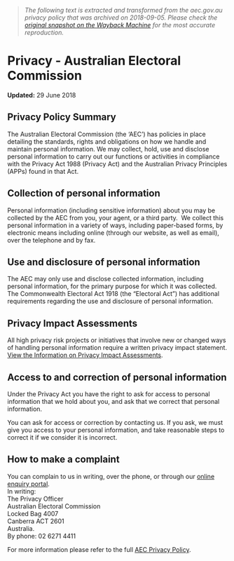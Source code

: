 > *The following text is extracted and transformed from the aec.gov.au privacy policy that was archived on 2018-09-05. Please check the [original snapshot on the Wayback Machine](https://web.archive.org/web/20180905212040id_/https%3A//www.aec.gov.au/privacy) for the most accurate reproduction.*

# Privacy - Australian Electoral Commission

**Updated:** 29 June 2018

## Privacy Policy Summary

The Australian Electoral Commission (the ‘AEC’) has policies in place detailing the standards, rights and obligations on how we handle and maintain personal information. We may collect, hold, use and disclose personal information to carry out our functions or activities in compliance with the Privacy Act 1988 (Privacy Act) and the Australian Privacy Principles (APPs) found in that Act.

## Collection of personal information

Personal information (including sensitive information) about you may be collected by the AEC from you, your agent, or a third party.  We collect this personal information in a variety of ways, including paper-based forms, by electronic means including online (through our website, as well as email), over the telephone and by fax.

## Use and disclosure of personal information

The AEC may only use and disclose collected information, including personal information, for the primary purpose for which it was collected. The Commonwealth Electoral Act 1918 (the “Electoral Act”) has additional requirements regarding the use and disclosure of personal information.

## Privacy Impact Assessments

All high privacy risk projects or initiatives that involve new or changed ways of handling personal information require a written privacy impact statement. [View the Information on Privacy Impact Assessments](https://web.archive.org/web/20180905212040id_/https://aec.gov.au/privacy/privacy-impact-assessments.htm).

## Access to and correction of personal information

Under the Privacy Act you have the right to ask for access to personal information that we hold about you, and ask that we correct that personal information.

You can ask for access or correction by contacting us. If you ask, we must give you access to your personal information, and take reasonable steps to correct it if we consider it is incorrect.

## How to make a complaint

You can complain to us in writing, over the phone, or through our [online enquiry portal](https://www.aec.gov.au/About_AEC/Contact_the_AEC/feedback.htm).  
In writing:  
The Privacy Officer  
Australian Electoral Commission  
Locked Bag 4007  
Canberra ACT 2601  
Australia.  
By phone: 02 6271 4411

For more information please refer to the full [AEC Privacy Policy](https://www.aec.gov.au/footer/Privacy.htm).
